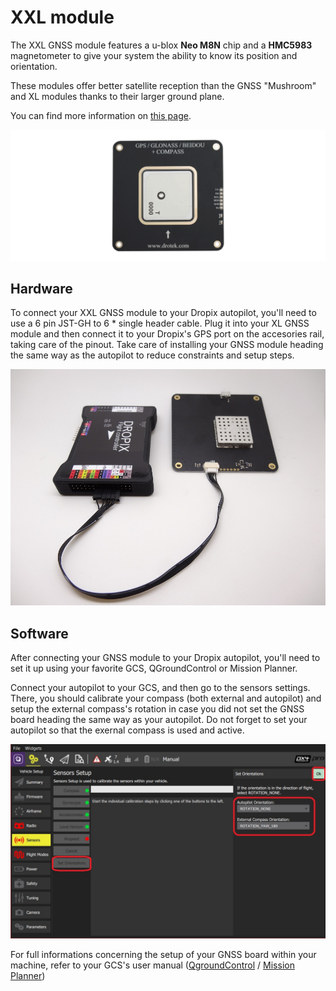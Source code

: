 # XXL module

The XXL GNSS module features a u-blox **Neo M8N** chip and a **HMC5983** magnetometer to give your system the ability to know its position and orientation.

These modules offer better satellite reception than the GNSS "Mushroom" and XL modules thanks to their larger ground plane.

You can find more information on [this page](https://drotek.com/shop/en/drotek-parts/680-ublox-neo-m8n-gps-hmc5983-compass-xxl.html?search_query=ublox&results=18).

![](../../.gitbook/assets/xxl-gps.png)

## Hardware

To connect your XXL GNSS module to your Dropix autopilot, you'll need to use a 6 pin JST-GH to 6 \* single header cable. Plug it into your XL GNSS module and then connect it to your Dropix's GPS port on the accesories rail, taking care of the pinout. Take care of installing your GNSS module heading the same way as the autopilot to reduce constraints and setup steps.

![](../../.gitbook/assets/xxlcon.jpg)

## Software

After connecting your GNSS module to your Dropix autopilot, you'll need to set it up using your favorite GCS, QGroundControl or Mission Planner.

Connect your autopilot to your GCS, and then go to the sensors settings. There, you should calibrate your compass \(both external and autopilot\) and setup the external compass's rotation in case you did not set the GNSS board heading the same way as your autopilot. Do not forget to set your autopilot so that the exernal compass is used and active.

![](../../.gitbook/assets/xl1.jpg)

For full informations concerning the setup of your GNSS board within your machine, refer to your GCS's user manual \([QgroundControl](https://docs.qgroundcontrol.com/en/) / [Mission Planner](http://ardupilot.org/planner/docs/mission-planner-overview.html)\)

